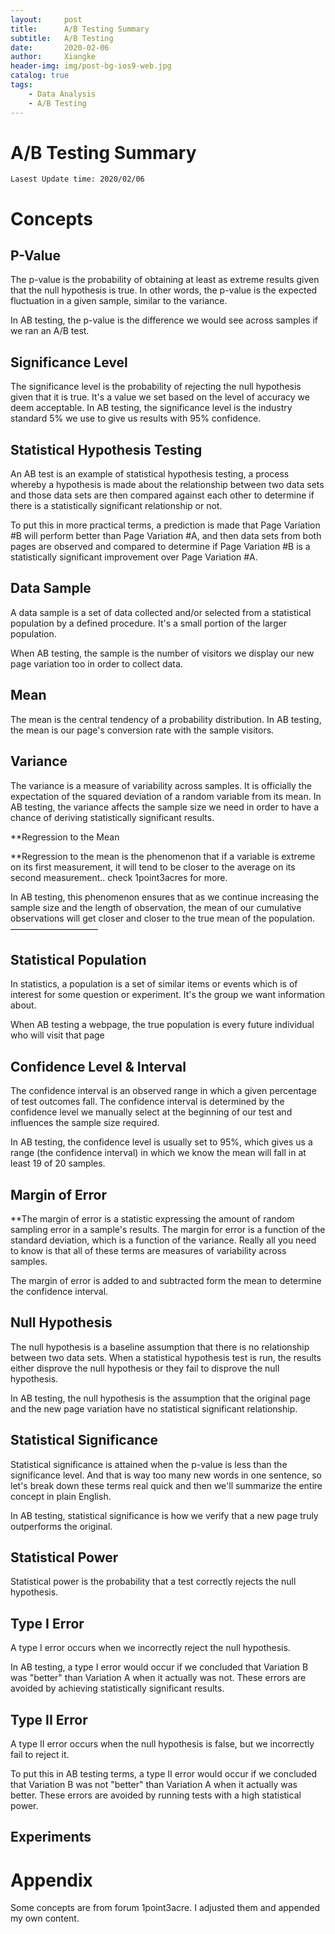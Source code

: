 ```yaml
---
layout:     post
title:      A/B Testing Summary
subtitle:   A/B Testing
date:       2020-02-06
author:     Xiangke
header-img: img/post-bg-ios9-web.jpg
catalog: true
tags:
    - Data Analysis
    - A/B Testing
---
```




# A/B Testing Summary



```
Lasest Update time: 2020/02/06
```



# Concepts

## **P-Value**

The p-value is the probability of obtaining at least as extreme results given that the null hypothesis is true. In other words, the p-value is the expected fluctuation in a given sample, similar to the variance.

In AB testing, the p-value is the difference we would see across samples if we ran an A/B test.

## Significance Level

The significance level is the probability of rejecting the null hypothesis given that it is true. It's a value we set based on the level of accuracy we deem acceptable.
In AB testing, the significance level is the industry standard 5% we use to give us results with 95% confidence.

## **Statistical Hypothesis Testing**

An AB test is an example of statistical hypothesis testing, a process whereby a hypothesis is made about the relationship between two data sets and those data sets are then compared against each other to determine if there is a statistically significant relationship or not.

To put this in more practical terms, a prediction is made that Page Variation #B will perform better than Page Variation #A, and then data sets from both pages are observed and compared to determine if Page Variation #B is a statistically significant improvement over Page Variation #A.


## Data Sample

A data sample is a set of data collected and/or selected from a statistical population by a defined procedure. It's a small portion of the larger population.

When AB testing, the sample is the number of visitors we display our new page variation too in order to collect data.

## Mean

The mean is the central tendency of a probability distribution.
In AB testing, the mean is our page's conversion rate with the sample visitors.

## Variance

The variance is a measure of variability across samples. It is officially the expectation of the squared deviation of a random variable from its mean.
In AB testing, the variance affects the sample size we need in order to have a chance of deriving statistically significant results.

**Regression to the Mean

**Regression to the mean is the phenomenon that if a variable is extreme on its first measurement, it will tend to be closer to the average on its second measurement.. check 1point3acres for more.

In AB testing, this phenomenon ensures that as we continue increasing the sample size and the length of observation, the mean of our cumulative observations will get closer and closer to the true mean of the population.
——————————

## **Statistical Population**

In statistics, a population is a set of similar items or events which is of interest for some question or experiment. It's the group we want information about.

When AB testing a webpage, the true population is every future individual who will visit that page

## **Confidence Level & Interval**

The confidence interval is an observed range in which a given percentage of test outcomes fall. The confidence interval is determined by the confidence level we manually select at the beginning of our test and influences the sample size required.

In AB testing, the confidence level is usually set to 95%, which gives us a range (the confidence interval) in which we know the mean will fall in at least 19 of 20 samples.


## Margin of Error


**The margin of error is a statistic expressing the amount of random sampling error in a sample's results. The margin for error is a function of the standard deviation, which is a function of the variance. Really all you need to know is that all of these terms are measures of variability across samples.

The margin of error is added to and subtracted form the mean to determine the confidence interval.


## Null Hypothesis

The null hypothesis is a baseline assumption that there is no relationship between two data sets. When a statistical hypothesis test is run, the results either disprove the null hypothesis or they fail to disprove the null hypothesis.

In AB testing, the null hypothesis is the assumption that the original page and the new page variation have no statistical significant relationship.


## **Statistical Significance**

Statistical significance is attained when the p-value is less than the significance level. And that is way too many new words in one sentence, so let's break down these terms real quick and then we'll summarize the entire concept in plain English.

In AB testing, statistical significance is how we verify that a new page truly outperforms the original.

## Statistical Power

Statistical power is the probability that a test correctly rejects the null hypothesis.

## Type I Error

A type I error occurs when we incorrectly reject the null hypothesis.

In AB testing, a type I error would occur if we concluded that Variation B was "better" than Variation A when it actually was not. These errors are avoided by achieving statistically significant results.

## Type II Error


A type II error occurs when the null hypothesis is false, but we incorrectly fail to reject it.

To put this in AB testing terms, a type II error would occur if we concluded that Variation B was not "better" than Variation A when it actually was better. These errors are avoided by running tests with a high statistical power.



## Experiments



# Appendix

Some concepts are from forum 1point3acre. I adjusted them and appended my own content. 